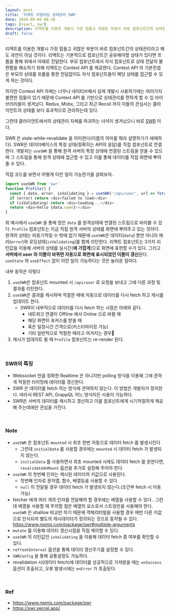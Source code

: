 ```yaml
---
layout: post
title: '리액트 리얼타임 상태관리 SWR'
date: 2020-09-04 00:10
tags: [react, swr]
description: 리액트를 이용한 개발시 가장 힘들고 귀찮은 부분이 바로 컴포넌트간의 상태관리라고 해도 과언이 아닐 것이다. 리액트는 기본적으로 컴포넌트간 공유해야할 상태가 있다면 프롭을 통해 위에서 아래로 전달한다. 부모 컴포넌트에서 자식 컴포넌트로 상태 전달의 불편함을 해소하기 위해 리액트는 Context API 를 제공한다. Context API 의 기본컨셉은 부모의 상태를 프롭을 통한 전달없이도 자식 컴포넌트들이 해당 상태를 접근할 수 있게 하는 것이다.
draft: false
---
```


리액트를 이용한 개발시 가장 힘들고 귀찮은 부분이 바로 컴포넌트간의 상태관리라고 해도 과언이 아닐 것이다. 리액트는 기본적으로 컴포넌트간 공유해야할 상태가 있다면 프롭을 통해 위에서 아래로 전달한다. 부모 컴포넌트에서 자식 컴포넌트로 상태 전달의 불편함을 해소하기 위해 리액트는 Context API 를 제공한다. Context API 의 기본컨셉은 부모의 상태를 프롭을 통한 전달없이도 자식 컴포넌트들이 해당 상태를 접근할 수 있게 하는 것이다.

하지만 Context API 자체는 너무나 네이티브해서 실제 개발시 사용하기에는 여러가지 불편한 점들이 있기 때문에 Context API 를 기반으로 상태관리를 편하게 할 수 있 라이브러리들이 생겨났다. Redux, Mobx, 그리고 최근 Recoil 까지 이들의 관심사는 클라이언트의 상태를 보다 효과적으로 관리하는데 있다.

그런데 클라이언트에서의 상태관리 자체를 파괴하는 녀석이 생겨났으니 바로 [SWR](https://www.npmjs.com/package/swr) 이다.

SWR 은 stale-while-revalidate 을 의미한다(이름의 의미를 뭐라 설명하기가 애매하다). SWR은 데이터베이스의 특정 상태(정확히는 API의 응답)를 직접 컴포넌트로 연결한다. 개발자는 `useSWR` 을 통해 원격 서버의 특정 상태에 연결된 스트림을 얻을 수 있으며 그 스트림을 통해 원격 상태에 접근할 수 있고 이를 통해 데이터를 직접 화면에 뿌려줄 수 있다.

직접 코드를 보면서 어떻게 이런 일이 가능한가를 살펴보자.

```js
import useSWR from 'swr'
function Profile() {
  const { data, error, isValidating } = useSWR('/api/user', url => fetch(url).then(res => res.json()))
  if (error) return <div>failed to load</div>
  if (isValidating) return <div>loading...</div>
  return <div>hello {data.name}!</div>
}
```

위 예시에서 `useSWR` 을 통해 얻은 `data` 를 원격상태에 연결된 스트림으로 바라볼 수 있다. `Profile` 컴포넌트는 지금 직접 원격 서버의 상태를 화면에 뿌려주고 있는 것이다. 원격의 상태는 비동기적일 수 밖에 없기 때문에 `useSWR`은 데이터(`data`) 뿐만 아니라 에러(`error`)와 로딩상태(`isValidating`)를 함께 리턴한다. 리액트 컴포넌트는 3가지 리턴값을 이용해 서버의 상태를 실시간(**에 가깝게**)으로 화면에 표현할 수가 있다. 그리고 **서버에서 user 의 이름이 바뀌면 자동으로 화면에 표시되었던 이름이 갱신**된다. `useState` 와 `useEffect` 없이 이런 일이 가능하다는 것은 놀라운 점이다.

내부 동작은 이렇다
1. `useSWR`은 컴포넌트 mounted 시 `/api/user` 로 요청을 보내고 그에 다른 과정 및 결과를 리턴한다.
1. `useSWR`은 결과를 캐시하며 적절한 때에 자동으로 데이터를 다시 fetch 하고 캐시를 업데이트 한다.
    - SWR이 내부적으로 데이터를 다시 fetch 하는 시점은 아래와 같다.
        - 네트워크 연결이 Offline 에서 Online 으로 바뀔 때
        - 해당 화면이 포커스를 받을 때
        - 혹은 일정시간 간격으로(커스터마이징 가능)
        - 기타 일반적으로 적절한 때라고 여겨지는 경우🤣
1. 캐시가 업데이트 될 때 `Profile` 컴포넌트는 re-render 된다.

<br>

### SWR의 특징
- Websocket 만큼 정확한 Realtime 은 아니지만 polling 방식을 이용해 그에 준하게 적절한 타이밍에 데이터를 갱신한다.
- SWR 은 데이터를 fetch 하는 방식에 관여하지 않는다. 이 방법은 개발자가 정의한다. 따라서 REST API, GrappQL 어느 방식이든 사용이 가능하다.
- SWR은 서버의 데이터를 캐시하고 갱신하고 이를 컴포넌트에게 시기적절하게 제공해 주는데에만 관심을 가진다.

<br>

### Note
- `useSWR` 은 컴포넌트 `mounted` 시 최초 한번 자동으로 데이터 fetch 를 발생시킨다
    - 그런데 `initialData` 를 사용할 경우에는 `mounted` 시 데이터 fetch 가 발생되지 않는다.
    - `initialData` 를 사용하면서 최초 mounted 시에도 데이터 fetch 를 원한다면, `revalidateOnMount` 옵션을 추가로 설정해 주어야 한다.
- `useSWR` 의 첫번째 인자는 캐시된 데이터의 키값으로 사용된다.
    - 첫번째 인자로 문자열, 함수, 배열등을 사용할 수 있다
    - `null` 이 전달될 경우 데이터 fetch 가 발생되지 않는다.(조건부 fetch 시 이용 가능)
- fetcher 에게 여러 개의 인자를 전달해야 할 경우에는 배열을 사용할 수 있다.. 그런데 배열을 사용할 때 주의할 점은 배열의 요소로서 스트링만을 사용해야 한다. `useSWR` 은 shallow 비교만 하기 때문에 객체리터럴을 사용할 경우 매번 다른 키값으로 인식되어 별도의 캐시데이터가 정의되는 것으로 동작될 수 있다. https://www.npmjs.com/package/swr#multiple-arguments
- `mutate` 를 이용해 데이터 갱신시점을 직접 제어할 수 있다.
- `useSWR` 의 리턴값인 `isValidating` 을 이용해 데이터 fetch 중 여부를 확인할 수 있다.
- `refreshInterval` 옵션을 통해 데이터 갱신주기를 설정할 수 있다.
- `SWRConfig` 을 통해 공통설정도 가능하다.
- revalidation 시(데이터 fetch)에 데이터를 성공적으로 가져왔을 때는 `onSuccess` 옵션이 호출되고, 오류 발생시에는 `onError` 가 호출된다.

<br>

### Ref
- https://www.npmjs.com/package/swr
- https://swr.vercel.app/
